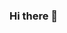 ### Hi there 👋

<!--
**EmreAkanak/EmreAkanak** is a ✨ _special_ ✨ repository because its `README.md` (this file) appears on your GitHub profile.

Here are some ideas to get you started:

- 🔭 I’m currently working on Advanced Data Science
- 🌱 I’m currently learning ...
- 👯 I’m looking to collaborate on ...
- 🤔 I’m looking for help with ...
- 💬 Ask me about ...
- 📫 How to reach me: ...
- 😄 Pronouns: ...
- ⚡ Fun fact: ...


! [GitHub Stats](https://github-readme-stats.vercel.app/api?username=EmreAkanak&thene=radical) 

https://github-readme-stats.vercel.app/api?username=EmreAkanak&&show_icons=true&title_color=ffffff&icon_color=bb2acf&text_color=daf7dc&bg_color=151515
-->
